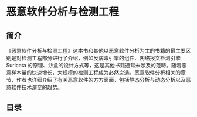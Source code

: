 ﻿# 恶意软件分析与检测工程

## 简介

《恶意软件分析与检测工程》这本书和其他以恶意软件分析为主的书籍的最主要区别是对检测工程部分进行了介绍，例如反病毒引擎的组件、网络报文检测引擎 Suricata 的原理、沙盒的设计方式等，这是其他书籍通常未涉及的范畴。随着恶意样本量的快速增长，大规模的检测工程成为必然之选。恶意软件分析相关的章节，作者也详细介绍了有关恶意软件的方方面面，包括静态分析与动态分析以及恶意软件技术演变的趋势。

## 目录


